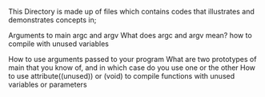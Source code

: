 This Directory is made up of files which contains codes that illustrates and demonstrates concepts in;

Arguments to main argc and argv What does argc and argv mean? how to compile with unused variables

How to use arguments passed to your program What are two prototypes of main that you know of, and in which case do you use one or the other How to use attribute((unused)) or (void) to compile functions with unused variables or parameters
